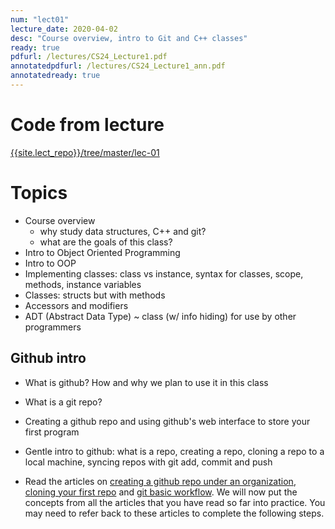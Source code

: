 ```yaml
---
num: "lect01"
lecture_date: 2020-04-02
desc: "Course overview, intro to Git and C++ classes"
ready: true
pdfurl: /lectures/CS24_Lecture1.pdf
annotatedpdfurl: /lectures/CS24_Lecture1_ann.pdf
annotatedready: true
---
```


# Code from lecture

[{{site.lect_repo}}/tree/master/lec-01]({{site.lect_repo}}/tree/master/lec-01)

# Topics

* Course overview 
	- why study data structures, C++ and git?
	- what are the goals of this class?
* Intro to Object Oriented Programming
* Intro to OOP
* Implementing classes: class vs instance, syntax for classes, scope, methods, instance variables
* Classes: structs but with methods
* Accessors and modifiers
* ADT (Abstract Data Type) ~ class (w/ info hiding) for use by other programmers

## Github intro
* What is github? How and why we plan to use it in this class
* What is a git repo?
* Creating a github repo and using github's web interface to store your first program

* Gentle intro to github: what is a repo, creating a repo,  cloning a repo to a local machine, syncing repos with git add, commit and push

* Read the articles on [creating a github repo under an organization](https://ucsb-cs16.github.io/topics/github_com_create_private_repo_under_org/), [cloning your first repo](https://ucsb-cs56-pconrad.github.io/topics/git_cloning_your_first_repo/) and [git basic workflow](https://ucsb-cs56-pconrad.github.io/topics/git_basic_workflow/).  We will now put the concepts from all the articles that you have read so far into practice. You may need to refer back to these articles to complete the following steps.



